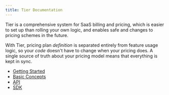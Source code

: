 ```yaml
---
title: Tier Documentation
---
```


Tier is a comprehensive system for SaaS billing and pricing,
which is easier to set up than rolling your own logic, and
enables safe and changes to pricing schemes in the future.

With Tier, pricing plan _definition_ is separated entirely from
feature usage logic, so your _code_ doesn't have to change when
your pricing does.  A single source of truth about your pricing
model means that everything is kept in sync.

* [Getting Started](getting-started)
* [Basic Concepts](basics)
* [API](api)
* [SDK](sdk)

